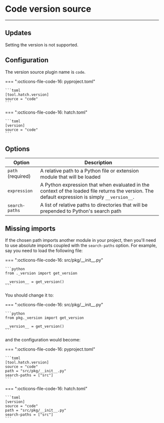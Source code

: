 # Code version source

-----

## Updates

Setting the version is not supported.

## Configuration

The version source plugin name is `code`.

=== ":octicons-file-code-16: pyproject.toml"

    ```toml
    [tool.hatch.version]
    source = "code"
    ```

=== ":octicons-file-code-16: hatch.toml"

    ```toml
    [version]
    source = "code"
    ```

## Options

| Option | Description |
| --- | --- |
| `path` (required) | A relative path to a Python file or extension module that will be loaded |
| `expression` | A Python expression that when evaluated in the context of the loaded file returns the version. The default expression is simply `__version__`. |
| `search-paths` | A list of relative paths to directories that will be prepended to Python's search path |

## Missing imports

If the chosen path imports another module in your project, then you'll need to use absolute imports coupled with the `search-paths` option. For example, say you need to load the following file:

=== ":octicons-file-code-16: src/pkg/\_\_init\_\_.py"

    ```python
    from ._version import get_version

    __version__ = get_version()
    ```

You should change it to:

=== ":octicons-file-code-16: src/pkg/\_\_init\_\_.py"

    ```python
    from pkg._version import get_version

    __version__ = get_version()
    ```

and the configuration would become:

=== ":octicons-file-code-16: pyproject.toml"

    ```toml
    [tool.hatch.version]
    source = "code"
    path = "src/pkg/__init__.py"
    search-paths = ["src"]
    ```

=== ":octicons-file-code-16: hatch.toml"

    ```toml
    [version]
    source = "code"
    path = "src/pkg/__init__.py"
    search-paths = ["src"]
    ```
